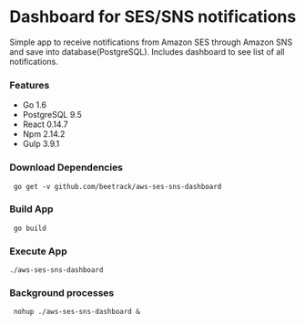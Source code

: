 Dashboard for SES/SNS notifications
===================

Simple app to receive notifications from Amazon SES through Amazon SNS and save into database(PostgreSQL). Includes dashboard to see list of all notifications.

### Features ###
 - Go 1.6
 - PostgreSQL 9.5
 - React 0.14.7
 - Npm 2.14.2
 - Gulp 3.9.1

### Download Dependencies ###
     go get -v github.com/beetrack/aws-ses-sns-dashboard

### Build App ###
     go build

### Execute App ###
    ./aws-ses-sns-dashboard

### Background processes ###
     nohup ./aws-ses-sns-dashboard &
